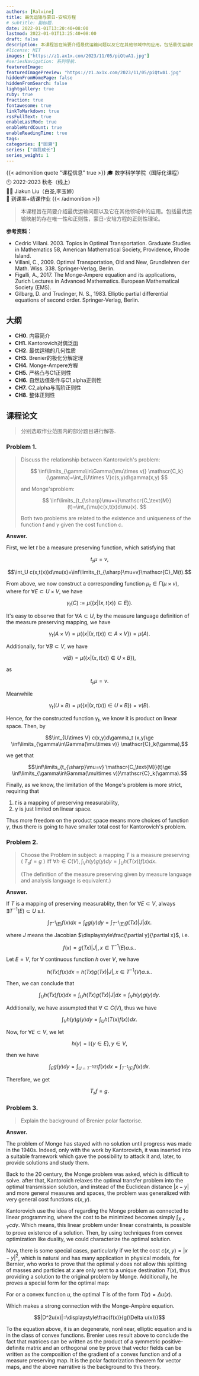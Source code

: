 ```yaml
---
authors: [Ralvine]
title: 最优运输与蒙日-安培方程
# subtitle: 副标题.
date: 2022-01-01T13:20:40+08:00
lastmod: 2022-01-01T13:25:40+08:00
draft: false
description: 本课程旨在简要介绍最优运输问题以及它在其他领域中的应用。包括最优运输映射的存在唯一性和正则性，蒙日-安培方程的正则性理论。
#license: MIT
images: ["https://z1.ax1x.com/2023/11/05/piQtwA1.jpg"]
#seriesNavigation: 系列导航.
featuredImage: 
featuredImagePreview: "https://z1.ax1x.com/2023/11/05/piQtwA1.jpg"
hiddenFromHomePage: false
hiddenFromSearch: false
lightgallery: true
ruby: true
fraction: true
fontawesome: true
linkToMarkdown: true
rssFullText: true
enableLastMod: true
enableWordCount: true
enableReadingTime: true
tags: 
categories: ["回溯"]
series: ["自我成长"]
series_weight: 1
---
```


<!--more-->

{{< admonition quote "课程信息" true >}}
🎓 数学科学学院（国际化课程）<br>
🕙 2022-2023 秋冬（线上）<br>
🧑‍🏫 Jiakun Liu（白圣,李玉婷）<br>
📝 到课率+结课作业
{{< /admonition >}}

> 本课程旨在简要介绍最优运输问题以及它在其他领域中的应用。包括最优运输映射的存在唯一性和正则性，蒙日-安培方程的正则性理论。

**参考资料：**

- Cedric Villani. 2003. Topics in Optimal Transportation. Graduate Studies in Mathematics 58, American Mathematical Society, Providence, Rhode Island. 
- Villani, C., 2009. Optimal Transportation, Old and New, Grundlehren der Math. Wiss. 338. Springer-Verlag, Berlin.
- Figalli, A., 2017. The Monge-Ampere equation and its applications, Zurich Lectures in Advanced Mathematics. European Mathematical Society (EMS). 
- Gilbarg, D. and Trudinger, N. S., 1983. Elliptic partial differential equations of second order. Springer-Verlag, Berlin.

## 大纲

- **CH0.** 内容简介
- **CH1.** Kantorovich对偶泛函
- **CH2.** 最优运输的几何性质
- **CH3.** Brenier的极化分解定理
- **CH4.** Monge-Ampere方程
- **CH5.** 严格凸与C1正则性
- **CH6.** 自然边值条件与C1,alpha正则性 
- **CH7.** C2,alpha与高阶正则性
- **CH8.** 整体正则性

## 课程论文

> 分别选取作业范围内的部分题目进行解答.

### Problem 1.

> Discuss the relationship between Kantorovich's problem:
> 
> $$
> \inf\limits_{\gamma\in\Gamma(\mu\times v)} \mathscr{C_k} (\gamma)=\int_{U\times V}c(s,y)d\gamma(x,y)
> $$
> 
> and Monge'sproblem:
> 
> $$
> \inf\limits_{t_{\sharp}\mu=v}\mathscr{C_\text{M}}(t)=\int_{\mu}c(x,t(x)d\mu(x).
> $$
> 
> Both two problems are related to the existence and uniqueness of the function $t$ and $\gamma$ given the cost function $c$.

**Answer.**

First, we let $t$ be a measure preserving function, which satisfying that 

$$t_{\sharp} \mu=v, $$

$$\int_U c(x,t(x))d\mu(x)=\inf\limits_{t_{\sharp}\mu=v}\mathscr{C}_M(t).$$

From above, we now construct a corresponding function $\mu_t\in\Gamma(\mu \times v)$, where for $\forall E\subset U\times V$, we have

$$\gamma_t(C):=\mu(\{x|(x,t(x))\in E\}).$$

It's easy to observe that for $\forall A\subset U$, by the measure language definition of the measure preserving mapping, we have

$$\gamma_t(A\times V)=\mu(\{x|(x,t(x))\in A\times V\})=\mu(A).$$

Additionally, for $\forall B\subset V$, we have

$$v(B)=\mu(\{x|(x,t(x))\in U\times B\}),$$

as

$$t_{\sharp}\mu=v.$$

Meanwhile

$$\gamma_t(U\times B)=\mu(\{x|(x,t(x))\in U\times B\})=v(B).$$

Hence, for the constructed function $\gamma_t$, we know it is product on linear space. Then, by

$$\int_{U\times V} c(x,y)d\gamma_t (x,y)\ge \inf\limits_{\gamma\in\Gamma(\mu\times v)} \mathscr{C}_k(\gamma),$$

we get that

$$\inf\limits_{t_{\sharp}\mu=v} \mathscr{C_\text{M}}(t)\ge \inf\limits_{\gamma\in\Gamma(\mu\times v)}\mathscr{C}_k(\gamma).$$

Finally, as we know, the limitation of the Monge's problem is more strict, requiring that 

1. $t$ is a mapping of preserving measurability, 
2. $\gamma$ is just limited on linear space. 

Thus more freedom on the product space means more choices of function $\gamma$, thus there is going to have smaller total cost for Kantorovich's problem.

### Problem 2.

> Choose the Problem in subject: a mapping $T$ is a measure preserving ( $T_\sharp f=g$ ) iff $\forall h\in C(V), \int_V h(y)g(y)dy=\int_U h(T(x))f(x)dx.$
>
> (The definition of the measure preserving given by measure language and analysis language is equivalent.)

**Answer.**

If $T$ is a mapping of preserving measurablity, then for $\forall E\subset V,$ always $\exists T^{-1}(E)\subset U$ s.t.

$$\int_{T^{-1}(E)} f(x)dx=\int_E g(y)dy=\int_{T^{-1}(E)}g(Tx)|J|dx.$$

where $J$ means the Jacobian $\displaystyle\frac{\partial y}{\partial x}$, i.e. 

$$f(x)=g(Tx)|J|, x\in T^{-1}(E)a.s..$$

Let $E=V$, for $\forall$ continuous function $h$ over $V$, we have

$$h(Tx)f(x)dx=h(Tx)g(Tx)|J|,x\in T^{-1}(V)a.s..$$

Then, we can conclude that

$$\int_U h(Tx)f(x)dx=\int_U h(Tx)g(Tx)|J|dx=\int_V h(y)g(y)dy.$$

Additionally, we have assumpted that $\forall \in C(V),$ thus we have

$$\int_V h(y)g(y)dy=\int_U h(T(x)f(x))dx.$$

Now, for $\forall E\subset V$,  we let

$$h(y)=\mathbb{I}\{y\in E\},y\in V,$$

then we have

$$\int_E g(y)dy=\int_{U\cap T^{-1(E)}}f(x)dx=\int_{T^{-1}(E)}f(x)dx.$$

Therefore, we get

$$T_\sharp f=g.$$

### Problem 3.

> Explain the background of Brenier polar factorise.

**Answer.**

The problem of Monge has stayed with no solution until progress was made in the 1940s. Indeed, only with the work by Kantorovich, it was inserted into a suitable framework which gave the possibility to attack it and, later, to provide solutions and study them. 

Back to the 20 century, the Monge problem was asked, which is difficult to solve. after that, Kantoroich relaxes the optimal transfer problem into the optimal transmission solution, and instead of the Euclidean distance $|x-y|$ and more general measures and spaces, the problem was generalized with very general cost functions $c(x,y)$.

Kantorovich use the idea of regarding the Monge problem as connected to linear programming, where the cost to be minimized becomes simply $\int_{X\times Y}c d\gamma$. Which means, this linear problem under linear constraints, is possible to prove existence of a solution. Then, by using techniques from convex optimization like duality, we could characterize the optimal solution. 

Now, there is some special cases, particularly if we let the cost $c(x,y)=|x-y|^2$, which is natural and has many application in physical models, for Bernier, who works to prove that the optimal $\gamma$ does not allow this splitting of masses and particles at $x$ are only sent to a unique destination $T(x)$, thus providing a solution to the original problem by Monge. Additionally, he proves a special form for the optimal map:

For or a convex function $u$, the optimal $T$ is of the form $T(x)=\Delta u(x)$. 

Which makes a strong connection with the Monge-Ampère equation.

$$|D^2u(x)|=\displaystyle\frac{f(x)}{g(\Delta u(x))}$$

To the equation above, it is an degenerate, nonlinear, elliptic equation and is in the class of convex functions. Brenier uses result above to conclude the fact that matrices can be written as the product of a symmetric positive-definite matrix and an orthogonal one by prove that vector fields can be written as the composition of the gradient of a convex function and of a measure preserving map. It is the polar factorization theorem for vector maps, and the above narrative is the background to this theory.

